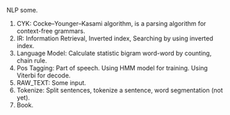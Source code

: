NLP some.
1. CYK: Cocke–Younger–Kasami algorithm, is a parsing algorithm for context-free grammars.
2. IR: Information Retrieval, Inverted index, Searching by using inverted index.
3. Language Model: Calculate statistic bigram word-word by counting, chain rule.
4. Pos Tagging: Part of speech. Using HMM model for training. Using Viterbi for decode.
5. RAW_TEXT: Some input.
6. Tokenize: Split sentences, tokenize a sentence, word segmentation (not yet).
7. Book.

